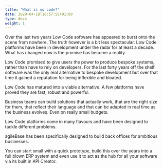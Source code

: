 ```yaml
---
title: "What is no code?"
date: 2020-04-18T16:57:55+01:00
type: docs
weight: 1
---
```

Over the last two years Low Code software has appeared to burst onto the scene from nowhere. The truth however is a bit less spectacular. Low Code platforms have been in development under the radar for at least a decade. What has changed now is the promise has become a reality. 

Low Code promised to give users the power to produce bespoke systems, rather than have to rely on developers. For the last forty years off the shelf software was the only real alternative to bespoke development but over that time it gained a reputation for being inflexible and bloated.

Low Code has matured into a viable alternative. A few platforms have proved they are fast, robust and powerful.

Business teams can build solutions that actually work, that are the right size for them, that reflect their language and that can be adapted in real time as the business evolves. Even on really small budgets.

Low Code platforms come in many flavours and have been designed to tackle different problems.

agileBase has been specifically designed to build back offices for ambitious businesses. 

You can start small with a quick prototype, build this over the years into a full blown ERP system and even use it to act as the hub for all your software via its built in API Creator.